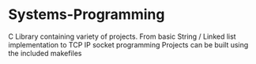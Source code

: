 # Systems-Programming
C Library containing variety of projects. From basic String / Linked list implementation to TCP IP socket programming
Projects can be built using the included makefiles
